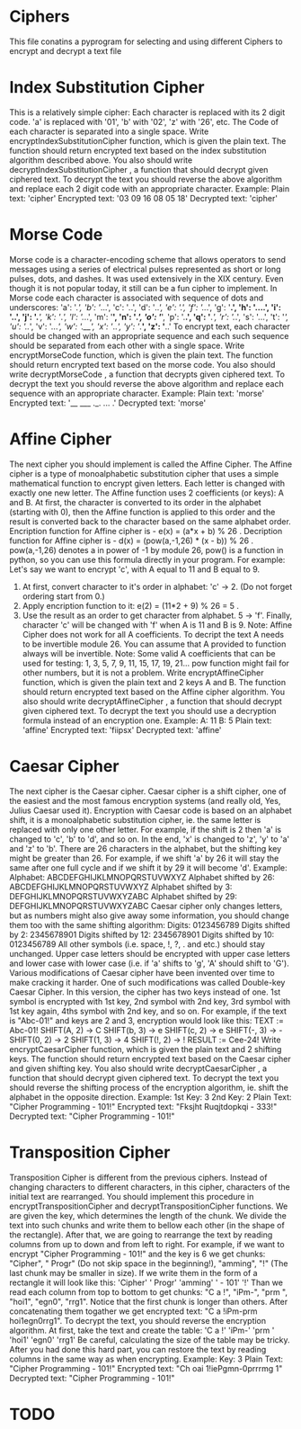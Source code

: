 # Ciphers

This file conatins a pyprogram for selecting and using different Ciphers to encrypt and decrypt a text file

# Index Substitution Cipher


This is a relatively simple cipher: Each character is replaced with its 2 digit
code. 'a' is replaced with '01', 'b' with '02', 'z' with '26', etc. The Code of each character is separated into a single space.
Write encryptIndexSubstitutionCipher function, which is given the plain text. The function should return
encrypted text based on the index substitution algorithm described above. You also should write
decryptIndexSubstitutionCipher , a function that should decrypt given ciphered text. To decrypt the text you
should reverse the above algorithm and replace each 2 digit code with an appropriate character.
Example:
Plain text: 'cipher'
Encrypted text: '03 09 16 08 05 18'
Decrypted text: 'cipher'

# Morse Code
Morse code is a character-encoding scheme that allows operators to send messages using a series of electrical pulses
represented as short or long pulses, dots, and dashes. It was used extensively in the XIX century. Even though it is not
popular today, it still can be a fun cipher to implement.
In Morse code each character is associated with sequence of dots and underscores:
'a': '._',
'b': '_...',
'c': '_._.',
'd': '_..',
'e': '.',
'f': '.._.',
'g': '__.',
'h': '....',
'i': '..',
'j': '.___',
'k': '_._',
'l': '._..',
'm': '__',
'n': '_.',
'o': '___',
'p': '.__.',
'q': '__._',
'r': '._.',
's': '...',
't': '_',
'u': '.._',
'v': '..._',
'w': '.__',
'x': '_.._',
'y': '_.__',
'z': '__..'
To encrypt text, each character should be changed with an appropriate sequence and each such sequence should be
separated from each other with a single space.
Write encryptMorseCode function, which is given the plain text. The function should return encrypted text based on
the morse code. You also should write decryptMorseCode , a function that decrypts given ciphered text. To decrypt
the text you should reverse the above algorithm and replace each sequence with an appropriate character.
Example:
Plain text: 'morse'
Encrypted text: '__ ___ ._. ... .'
Decrypted text: 'morse'

# Affine Cipher
The next cipher you should implement is called the Affine Cipher. The Affine cipher is a type of monoalphabetic
substitution cipher that uses a simple mathematical function to encrypt given letters. Each letter is changed with
exactly one new letter.
The Affine function uses 2 coefficients (or keys): A and B. At first, the character is converted to its order in the alphabet
(starting with 0), then the Affine function is applied to this order and the result is converted back to the character
based on the same alphabet order.
Encription function for Affine cipher is - e(x) = (a*x + b) % 26 .
Decription function for Affine cipher is - d(x) = (pow(a,-1,26) * (x - b)) % 26 . pow(a,-1,26) denotes a in
power of -1 by module 26, pow() is a function in python, so you can use this formula directly in your program.
For example: Let's say we want to encrypt 'c', with A equal to 11 and B equal to 9.
1. At first, convert character to it's order in alphabet: 'c' -> 2. (Do not forget ordering start from 0.)
2. Apply encription function to it: e(2) = (11*2 + 9) % 26 = 5 .
3. Use the result as an order to get character from alphabet. 5 -> 'f'.
Finally, character 'c' will be changed with 'f' when A is 11 and B is 9.
Note: Affine Cipher does not work for all A coefficients. To decript the text A needs to be invertible module 26.
You can assume that A provided to function always will be invertible.
Note: Some valid A coefficients that can be used for testing: 1, 3, 5, 7, 9, 11, 15, 17, 19, 21...
pow function might fail for other numbers, but it is not a problem.
Write encryptAffineCipher function, which is given the plain text and 2 keys A and B. The function should return
encrypted text based on the Affine cipher algorithm. You also should write decryptAffineCipher , a function that
should decrypt given ciphered text. To decrypt the text you should use a decryption formula instead of an encryption
one.
Example:
A: 11
B: 5
Plain text: 'affine'
Encrypted text: 'fiipsx'
Decrypted text: 'affine'


# Caesar Cipher
The next cipher is the Caesar cipher. Caesar cipher is a shift cipher, one of the easiest and the most famous
encryption systems (and really old, Yes, Julius Caesar used it).
Encryption with Caesar code is based on an alphabet shift, it is a monoalphabetic substitution cipher, ie. the same
letter is replaced with only one other letter.
For example, if the shift is 2 then 'a' is changed to 'c', 'b' to 'd', and so on. In the end, 'x' is changed to 'z', 'y' to 'a' and 'z'
to 'b'.
There are 26 characters in the alphabet, but the shifting key might be greater than 26. For example, if we shift 'a' by 26
it will stay the same after one full cycle and if we shift it by 29 it will become 'd'.
Example:
Alphabet: ABCDEFGHIJKLMNOPQRSTUVWXYZ
Alphabet shifted by 26: ABCDEFGHIJKLMNOPQRSTUVWXYZ
Alphabet shifted by 3: DEFGHIJKLMNOPQRSTUVWXYZABC
Alphabet shifted by 29: DEFGHIJKLMNOPQRSTUVWXYZABC
Caesar cipher only changes letters, but as numbers might also give away some information, you should change them
too with the same shifting algorithm:
Digits: 0123456789
Digits shifted by 2: 2345678901
Digits shifted by 12: 2345678901
Digits shifted by 10: 0123456789
All other symbols (i.e. space, !, ?, . and etc.) should stay unchanged. Upper case letters should be encrypted with upper
case letters and lower case with lower case (i.e. if 'a' shifts to 'g', 'A' should shift to 'G').
Various modifications of Caesar cipher have been invented over time to make cracking it harder. One of such
modifications was called Double-key Caesar Cipher. In this version, the cipher has two keys instead of one. 1st symbol
is encrypted with 1st key, 2nd symbol with 2nd key, 3rd symbol with 1st key again, 4ths symbol with 2nd key, and so
on.
For example, if the text is "Abc-01!" and keys are 2 and 3, encryption would look like this:
TEXT := Abc-01!
SHIFT(A, 2) -> C
SHIFT(b, 3) -> e
SHIFT(c, 2) -> e
SHIFT(-, 3) -> -
SHIFT(0, 2) -> 2
SHIFT(1, 3) -> 4
SHIFT(!, 2) -> !
RESULT := Cee-24!
Write encryptCaesarCipher function, which is given the plain text and 2 shifting keys. The function should return
encrypted text based on the Caesar cipher and given shifting key. You also should write decryptCaesarCipher , a
function that should decrypt given ciphered text. To decrypt the text you should reverse the shifting process of the
encryption algorithm, ie. shift the alphabet in the opposite direction.
Example:
1st Key: 3
2nd Key: 2
Plain Text: "Cipher Programming - 101!"
Encrypted text: "Fksjht Ruqjtdopkqi - 333!"
Decrypted text: "Cipher Programming - 101!"

# Transposition Cipher
Transposition Cipher is different from the previous ciphers. Instead of changing characters to different characters, in
this cipher, characters of the initial text are rearranged. You should implement this procedure in
encryptTranspositionCipher and decryptTranspositionCipher functions.
We are given the key, which determines the length of the chunk. We divide the text into such chunks and write them
to bellow each other (in the shape of the rectangle). After that, we are going to rearrange the text by reading columns
from up to down and from left to right.
For example, if we want to encrypt "Cipher Programming - 101!" and the key is 6 we get chunks: "Cipher", " Progr" (Do
not skip space in the beginning!), "amming", "!" (The last chunk may be smaller in size).
If we write them in the form of a rectangle it will look like this:
'Cipher'
' Progr'
'amming'
' - 101'
'!'
Than we read each column from top to bottom to get chunks: "C a !", "iPm-", "prm ", "hoi1", "egn0", "rrg1". Notice that
the first chunk is longer than others. After concatenating them togather we get encrypted text: "C a !iPm-prm
hoi1egn0rrg1".
To decrypt the text, you should reverse the encryption algorithm. At first, take the text and create the table:
'C a !'
'iPm-'
'prm '
'hoi1'
'egn0'
'rrg1'
Be careful, calculating the size of the table may be tricky. After you had done this hard part, you can restore the text
by reading columns in the same way as when encrypting.
Example:
Key: 3
Plain Text: "Cipher Programming - 101!"
Encrypted text: "Ch oai 1!iePgmn-0prrrmg 1"
Decrypted text: "Cipher Programming - 101!"



# TODO
 